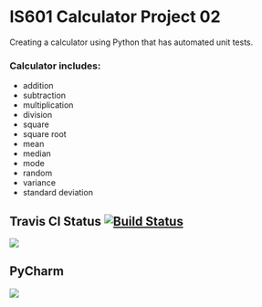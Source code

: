 # IS601 Calculator Project 02
Creating a calculator using Python that has automated unit tests. 

### Calculator includes:
- addition
- subtraction
- multiplication
- division
- square
- square root
- mean
- median
- mode
- random
- variance
- standard deviation

## Travis CI Status  [![Build Status](https://travis-ci.com/clairenjit369/IS_601_Project02.svg?branch=master)](https://travis-ci.com/clairenjit369/IS_601_Project02)
<img src="https://github.com/clairenjit369/IS_601_Project02/blob/master/screencapture-travis-ci-github-clairenjit369-IS-601-Project02-jobs-523962280-2021-07-12-21_29_10.png">



## PyCharm 

<img src="https://github.com/clairenjit369/IS_601_Project02/blob/master/Screenshot%202021-07-12%20213526.png">




